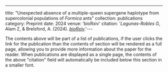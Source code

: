 ---
title: "Unexpected absence of a multiple-queen supergene haplotype from supercolonial populations of _Formica_ ants"
collection: publications
category: Preprint
date: 2024
venue: 'bioRxiv'
citation: '*Lagunas-Robles G*, Alam Z, & Brelsford, A. (2024). <a href="https://www.biorxiv.org/content/10.1101/2024.09.15.613148" target="_blank" rel="noopener noreferrer"><i>bioRxiv</i></a>.'---

The contents above will be part of a list of publications, if the user clicks the link for the publication than the contents of section will be rendered as a full page, allowing you to provide more information about the paper for the reader. When publications are displayed as a single page, the contents of the above "citation" field will automatically be included below this section in a smaller font.
